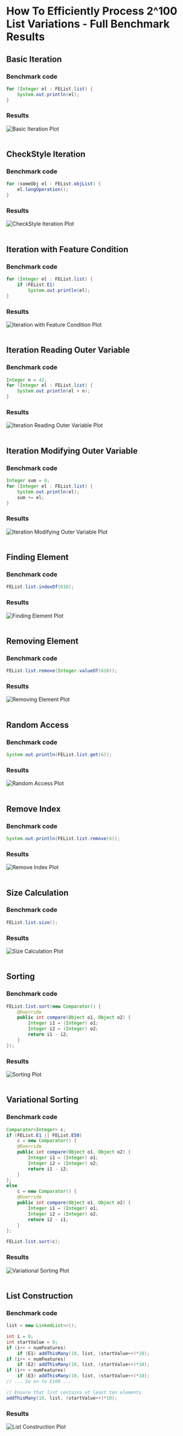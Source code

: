# How To Efficiently Process 2^100 List Variations - Full Benchmark Results

## Basic Iteration
### Benchmark code
```java
for (Integer el : FEList.list) {
    System.out.println(el);
}
```
### Results
![Basic Iteration Plot](./simpleIteration.png)
<br></br>

## CheckStyle Iteration
### Benchmark code
```java
for (someObj el : FEList.objList) {
    el.longOperation();
}
```
### Results
![CheckStyle Iteration Plot](./expensiveIteration.png)
<br></br>

## Iteration with Feature Condition
### Benchmark code
```java
for (Integer el : FEList.list) {
    if (FEList.E1)
        System.out.println(el);
}
```
### Results
![Iteration with Feature Condition Plot](./looptype3.png)
<br></br>

## Iteration Reading Outer Variable
### Benchmark code
```java
Integer n = 42;
for (Integer el : FEList.list) {
    System.out.println(el + n);
}
```
### Results
![Iteration Reading Outer Variable Plot](./looptype4.png)
<br></br>

## Iteration Modifying Outer Variable
### Benchmark code
```java
Integer sum = 0;
for (Integer el : FEList.list) {
    System.out.println(el);
    sum += el;
}
```
### Results
![Iteration Modifying Outer Variable Plot](./looptype2.png)
<br></br>

## Finding Element
### Benchmark code
```java
FEList.list.indexOf(610);
```
### Results
![Finding Element Plot](./findElement.png)
<br></br>

## Removing Element
### Benchmark code
```java
FEList.list.remove(Integer.valueOf(610));
```
### Results
![Removing Element Plot](./removeElement.png)
<br></br>

## Random Access
### Benchmark code
```java
System.out.println(FEList.list.get(6));
```
### Results
![Random Access Plot](./randomAccess.png)
<br></br>

## Remove Index
### Benchmark code
```java
System.out.println(FEList.list.remove(6));
```
### Results
![Remove Index Plot](./removeIndex.png)
<br></br>

## Size Calculation
### Benchmark code
```java
FEList.list.size();
```
### Results
![Size Calculation Plot](./size.png)
<br></br>

## Sorting
### Benchmark code
```java
FEList.list.sort(new Comparator() {
    @Override
    public int compare(Object o1, Object o2) {
        Integer i1 = (Integer) o1;
        Integer i2 = (Integer) o2;
        return i1 - i2;
    }
});
```
### Results
![Sorting Plot](./sort.png)
<br></br>

## Variational Sorting
### Benchmark code
```java
Comparator<Integer> c;
if (FEList.E1 || FEList.E50)
    c = new Comparator() {
    @Override
    public int compare(Object o1, Object o2) {
        Integer i1 = (Integer) o1;
        Integer i2 = (Integer) o2;
        return i1 - i2;
    }
};
else
    c = new Comparator() {
    @Override
    public int compare(Object o1, Object o2) {
        Integer i1 = (Integer) o1;
        Integer i2 = (Integer) o2;
        return i2 - i1;
    }
};

FEList.list.sort(c);
```
### Results
![Variational Sorting Plot](./sortType.png)
<br></br>

## List Construction
### Benchmark code
```java
list = new LinkedList<>();

int i = 0;
int startValue = 0;
if (i++ < numFeatures)
    if (E1) addThisMany(10, list, (startValue++)*10);
if (i++ < numFeatures)
    if (E2) addThisMany(10, list, (startValue++)*10);
if (i++ < numFeatures)
    if (E3) addThisMany(10, list, (startValue++)*10);
// ... So on to E100 ...

// Ensure that list contains at least ten elements
addThisMany(10, list, (startValue++)*10);
```
### Results
![List Construction Plot](./memory.png)
<br></br>
